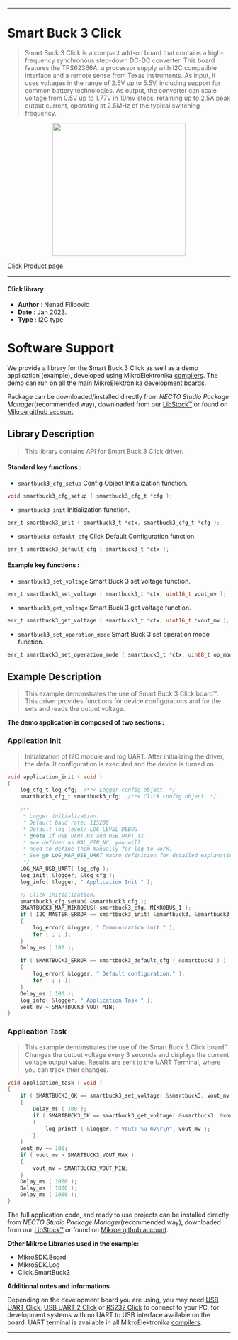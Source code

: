
---
# Smart Buck 3 Click

> Smart Buck 3 Click is a compact add-on board that contains a high-frequency synchronous step-down DC-DC converter. 
> This board features the TPS62366A, a processor supply with I2C compatible interface and a remote sense 
> from Texas Instruments. As input, it uses voltages in the range of 2.5V up to 5.5V, 
> including support for common battery technologies. As output, the converter can scale voltage 
> from 0.5V up to 1.77V in 10mV steps, retaining up to 2.5A peak output current, operating at 2.5MHz 
> of the typical switching frequency.

<p align="center">
  <img src="https://download.mikroe.com/images/click_for_ide/smartbuck3_click.png" height=300px>
</p>

[Click Product page](https://www.mikroe.com/smart-buck-3-click)

---


#### Click library

- **Author**        : Nenad Filipovic
- **Date**          : Jan 2023.
- **Type**          : I2C type


# Software Support

We provide a library for the Smart Buck 3 Click
as well as a demo application (example), developed using MikroElektronika
[compilers](https://www.mikroe.com/necto-studio).
The demo can run on all the main MikroElektronika [development boards](https://www.mikroe.com/development-boards).

Package can be downloaded/installed directly from *NECTO Studio Package Manager*(recommended way), downloaded from our [LibStock&trade;](https://libstock.mikroe.com) or found on [Mikroe github account](https://github.com/MikroElektronika/mikrosdk_click_v2/tree/master/clicks).

## Library Description

> This library contains API for Smart Buck 3 Click driver.

#### Standard key functions :

- `smartbuck3_cfg_setup` Config Object Initialization function.
```c
void smartbuck3_cfg_setup ( smartbuck3_cfg_t *cfg );
```

- `smartbuck3_init` Initialization function.
```c
err_t smartbuck3_init ( smartbuck3_t *ctx, smartbuck3_cfg_t *cfg );
```

- `smartbuck3_default_cfg` Click Default Configuration function.
```c
err_t smartbuck3_default_cfg ( smartbuck3_t *ctx );
```

#### Example key functions :

- `smartbuck3_set_voltage` Smart Buck 3 set voltage function.
```c
err_t smartbuck3_set_voltage ( smartbuck3_t *ctx, uint16_t vout_mv );
```

- `smartbuck3_get_voltage` Smart Buck 3 get voltage function.
```c
err_t smartbuck3_get_voltage ( smartbuck3_t *ctx, uint16_t *vout_mv );
```

- `smartbuck3_set_operation_mode` Smart Buck 3 set operation mode function.
```c
err_t smartbuck3_set_operation_mode ( smartbuck3_t *ctx, uint8_t op_mode );
```

## Example Description

> This example demonstrates the use of Smart Buck 3 Click board™.
> This driver provides functions for device configurations 
> and for the sets and reads the output voltage.

**The demo application is composed of two sections :**

### Application Init

> Initialization of I2C module and log UART.
> After initializing the driver, the default configuration is executed 
> and the device is turned on.

```c
void application_init ( void ) 
{
    log_cfg_t log_cfg;  /**< Logger config object. */
    smartbuck3_cfg_t smartbuck3_cfg;  /**< Click config object. */

    /** 
     * Logger initialization.
     * Default baud rate: 115200
     * Default log level: LOG_LEVEL_DEBUG
     * @note If USB_UART_RX and USB_UART_TX 
     * are defined as HAL_PIN_NC, you will 
     * need to define them manually for log to work. 
     * See @b LOG_MAP_USB_UART macro definition for detailed explanation.
     */
    LOG_MAP_USB_UART( log_cfg );
    log_init( &logger, &log_cfg );
    log_info( &logger, " Application Init " );

    // Click initialization.
    smartbuck3_cfg_setup( &smartbuck3_cfg );
    SMARTBUCK3_MAP_MIKROBUS( smartbuck3_cfg, MIKROBUS_1 );
    if ( I2C_MASTER_ERROR == smartbuck3_init( &smartbuck3, &smartbuck3_cfg ) ) 
    {
        log_error( &logger, " Communication init." );
        for ( ; ; );
    }
    Delay_ms ( 100 );
    
    if ( SMARTBUCK3_ERROR == smartbuck3_default_cfg ( &smartbuck3 ) )
    {
        log_error( &logger, " Default configuration." );
        for ( ; ; );
    }
    Delay_ms ( 100 );
    log_info( &logger, " Application Task " );
    vout_mv = SMARTBUCK3_VOUT_MIN;
}
```

### Application Task

> This example demonstrates the use of the Smart Buck 3 Click board™.
> Changes the output voltage every 3 seconds 
> and displays the current voltage output value.
> Results are sent to the UART Terminal, where you can track their changes.

```c
void application_task ( void ) 
{
    if ( SMARTBUCK3_OK == smartbuck3_set_voltage( &smartbuck3, vout_mv ) )
    {
        Delay_ms ( 100 );
        if ( SMARTBUCK3_OK == smartbuck3_get_voltage( &smartbuck3, &vout_mv ) )
        {
            log_printf ( &logger, " Vout: %u mV\r\n", vout_mv );    
        }
    }
    vout_mv += 100;
    if ( vout_mv > SMARTBUCK3_VOUT_MAX )
    {
        vout_mv = SMARTBUCK3_VOUT_MIN;
    }
    Delay_ms ( 1000 );
    Delay_ms ( 1000 );
    Delay_ms ( 1000 );
}
```

The full application code, and ready to use projects can be installed directly from *NECTO Studio Package Manager*(recommended way), downloaded from our [LibStock&trade;](https://libstock.mikroe.com) or found on [Mikroe github account](https://github.com/MikroElektronika/mikrosdk_click_v2/tree/master/clicks).

**Other Mikroe Libraries used in the example:**

- MikroSDK.Board
- MikroSDK.Log
- Click.SmartBuck3

**Additional notes and informations**

Depending on the development board you are using, you may need
[USB UART Click](https://www.mikroe.com/usb-uart-click),
[USB UART 2 Click](https://www.mikroe.com/usb-uart-2-click) or
[RS232 Click](https://www.mikroe.com/rs232-click) to connect to your PC, for
development systems with no UART to USB interface available on the board. UART
terminal is available in all MikroElektronika
[compilers](https://shop.mikroe.com/compilers).

---
